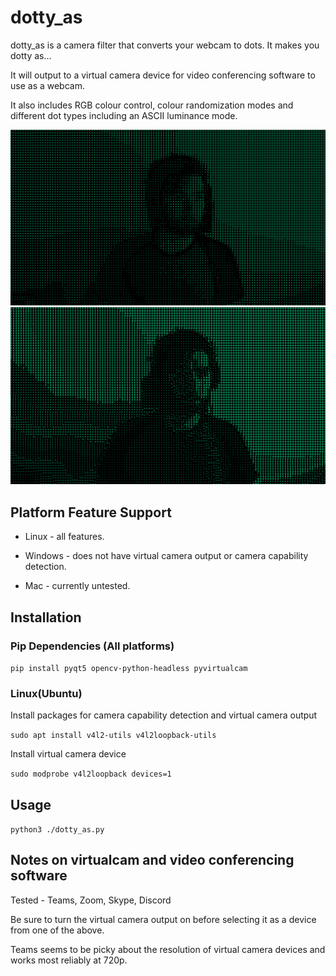 # dotty_as

dotty_as is a camera filter that converts your webcam to dots. It makes you dotty as...

It will output to a virtual camera device for video conferencing software to use as a webcam.

It also includes RGB colour control, colour randomization modes and different dot types including an ASCII luminance mode.

<img src="./sample%20images/sample_image.png" alt="sample_image" width="640"/>
<img src="./sample%20images/sample_image_ascii.png" alt="sample_image_ascii" width="640"/>

## Platform Feature Support

- Linux - all features. 

- Windows - does not have virtual camera output or camera capability detection.

- Mac - currently untested.

## Installation

### Pip Dependencies (All platforms)

`pip install pyqt5 opencv-python-headless pyvirtualcam`

### Linux(Ubuntu)

Install packages for camera capability detection and virtual camera output

`sudo apt install v4l2-utils v4l2loopback-utils`

Install virtual camera device

`sudo modprobe v4l2loopback devices=1`

## Usage

`python3 ./dotty_as.py`

## Notes on virtualcam and video conferencing software

Tested - Teams, Zoom, Skype, Discord

Be sure to turn the virtual camera output on before selecting it as a device from one of the above.

Teams seems to be picky about the resolution of virtual camera devices and works most reliably at 720p.